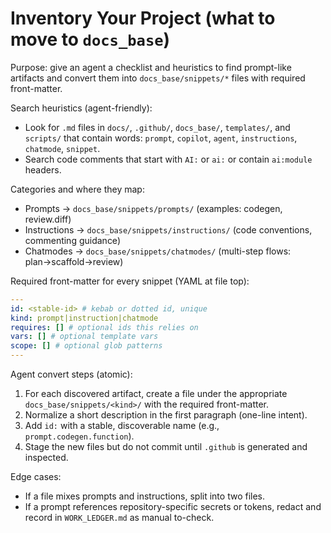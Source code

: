 # Inventory Your Project (what to move to `docs_base`)

Purpose: give an agent a checklist and heuristics to find prompt-like artifacts and convert them into `docs_base/snippets/*` files with required front-matter.

Search heuristics (agent-friendly):

- Look for `.md` files in `docs/`, `.github/`, `docs_base/`, `templates/`, and `scripts/` that contain words: `prompt`, `copilot`, `agent`, `instructions`, `chatmode`, `snippet`.
- Search code comments that start with `AI:` or `ai:` or contain `ai:module` headers.

Categories and where they map:

- Prompts → `docs_base/snippets/prompts/` (examples: codegen, review.diff)
- Instructions → `docs_base/snippets/instructions/` (code conventions, commenting guidance)
- Chatmodes → `docs_base/snippets/chatmodes/` (multi-step flows: plan→scaffold→review)

Required front-matter for every snippet (YAML at file top):

```yaml
---
id: <stable-id> # kebab or dotted id, unique
kind: prompt|instruction|chatmode
requires: [] # optional ids this relies on
vars: [] # optional template vars
scope: [] # optional glob patterns
---
```

Agent convert steps (atomic):

1. For each discovered artifact, create a file under the appropriate `docs_base/snippets/<kind>/` with the required front-matter.
2. Normalize a short description in the first paragraph (one-line intent).
3. Add `id:` with a stable, discoverable name (e.g., `prompt.codegen.function`).
4. Stage the new files but do not commit until `.github` is generated and inspected.

Edge cases:

- If a file mixes prompts and instructions, split into two files.
- If a prompt references repository-specific secrets or tokens, redact and record in `WORK_LEDGER.md` as manual to-check.
